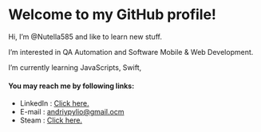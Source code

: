 # Welcome to my GitHub profile!

Hi, I’m @Nutella585 and like to learn new stuff.

I’m interested in QA Automation and Software Mobile & Web Development.

I’m currently learning JavaScripts, Swift, 


#### You may reach me by following links:
- LinkedIn : [Click here.](https://www.linkedin.com/in/andriy-pylo-21356a203/ "LinkedIn")
- E-mail : andriypylio@gmail.ocm
- Steam : [Click here.](https://steamcommunity.com/id/nutella585 "Steam")
